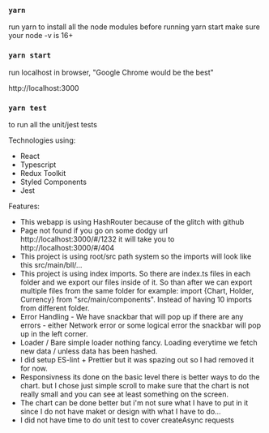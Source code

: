 ### `yarn`

run yarn to install all the node modules before running yarn start make sure your node -v is 16+

### `yarn start`

run localhost in browser, "Google Chrome would be the best" 

http://localhost:3000


### `yarn test`

to run all the unit/jest tests

Technologies using:

- React
- Typescript 
- Redux Toolkit
- Styled Components
- Jest

Features: 
- This webapp is using HashRouter because of the glitch with github
- Page not found if you go on some dodgy url http://localhost:3000/#/1232 it will take you to http://localhost:3000/#/404
- This project is using root/src path system so the imports will look like this src/main/bll/...
- This project is using index imports. So there are index.ts files in each folder and we export our files inside of it. So than after we can export multiple    files from the same folder for example: import {Chart, Holder, Currency} from "src/main/components". Instead of having 10 imports from different folder.
- Error Handling - We have snackbar that will pop up if there are any errors - either Network error or some logical error the snackbar will pop up in the left corner.
- Loader / Bare simple loader nothing fancy. Loading everytime we fetch new data / unless data has been hashed.
- I did setup ES-lint + Prettier but it was spazing out so I had removed it for now.
- Responsivness its done on the basic level there is better ways to do the chart. but I chose just simple scroll to make sure that the chart is not really small and you can see at least something on the screen.
- The chart can be done better but i'm not sure what I have to put in it since I do not have maket or design with what I have to do...
- I did not have time to do unit test to cover createAsync requests